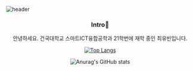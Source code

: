 ![header](https://capsule-render.vercel.app/api?type=waving&color=timeGradient&text=Welcome%20to%20Youbeen's%20GitHub%20👋&animation=twinkling&fontSize=35&fontAlignY=40&fontAlign=70&height=250)

<div align=center>
  
### Intro:raised_hands:
안녕하세요. 건국대학교 스마트ICT융합공학과 21학번에 재학 중인 최유빈입니다.


[![Top Langs](https://github-readme-stats.vercel.app/api/top-langs/?username=elenachoi26&layout=compact)](https://github.com/elenachoi26/github-readme-stats)

![Anurag's GitHub stats](https://github-readme-stats.vercel.app/api?username=elenachoi26&show_icons=true&theme=tokyonight)


<!--
**elenachoi26/elenachoi26** is a ✨ _special_ ✨ repository because its `README.md` (this file) appears on your GitHub profile.

Here are some ideas to get you started:

- 🔭 I’m currently working on ...
- 🌱 I’m currently learning ...
- 👯 I’m looking to collaborate on ...
- 🤔 I’m looking for help with ...
- 💬 Ask me about ...
- 📫 How to reach me: ...
- 😄 Pronouns: ...
- ⚡ Fun fact: ...
-->
